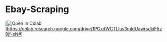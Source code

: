 # Ebay-Scraping

[![Open In Colab](https://colab.research.google.com/assets/colab-badge.svg)]https://colab.research.google.com/drive/1PGxdWCTLlus3mldUawrsdkiF5z8jf-sN#)
